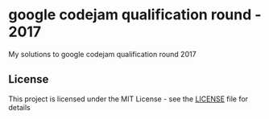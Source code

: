 # google codejam qualification round - 2017

My solutions to google codejam qualification round 2017

## License

This project is licensed under the MIT License - see the [LICENSE](LICENSE) file for details